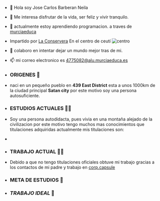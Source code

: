 - 👋 Hola soy Jose Carlos Barberan Neila
- 👀 Me interesa disfrutar de la vida, ser feliz y vivir tranquilo. 
- 🌱 actualmente estoy aprendiendo programacion. a traves de [murciaeduca](https://ead.murciaeduca.es/)
- Impartido por [La Conservera](https://sites.google.com/view/fplaconservera) En el centro de ceutí ![centro](https://i.postimg.cc/Z5YXNL6G/los-albares.jpg)
- 💞️ colaboro en intentar dejar un mundo mejor tras de mi.
- :mailbox: mi correo electronico es 4775082@alu.murciaeduca.es

- ### **ORIGENES** 🏡
-  naci en un pequeño pueblo en **439 East District** esta a unos 1000km de la ciudad principal **Satan city** por este motivo soy una persona autosuficiente.

-   ### **ESTUDIOS ACTUALES** 👨‍🎓
-   Soy una persona autodidacta, pues vivia en una montaña alejado de la civilizacion por este motivo tengo muchos mas conocimientos que titulaciones adquiridas actualmente mis titulaciones son:
-   
-   ### **TRABAJO ACTUAL** 👨‍💼
-   Debido a que no tengo titulaciones oficiales obtuve mi trabajo gracias a los contactos de mi padre y trabajo en [corp.capsule](https://e7.pngegg.com/pngimages/136/911/png-clipart-logo-brand-emblem-hoi-poi-kapsula-capsule-corp-emblem-logo.png)
-   ### **META DE ESTUDIOS** 🤖
-   ### ***TRABAJO IDEAL*** 🤑


<!---
JCBN94/JCBN94 is a ✨ special ✨ repository because its `README.md` (this file) appears on your GitHub profile.
You can click the Preview link to take a look at your changes.
--->
